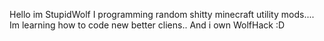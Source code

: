  Hello im StupidWolf 
 I programming random shitty minecraft utility mods....
 Im learning how to code new better cliens..
And i own WolfHack :D

